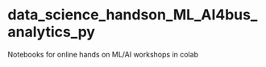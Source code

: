 # data_science_handson_ML_AI4bus_analytics_py
Notebooks for online hands on ML/AI workshops in colab
